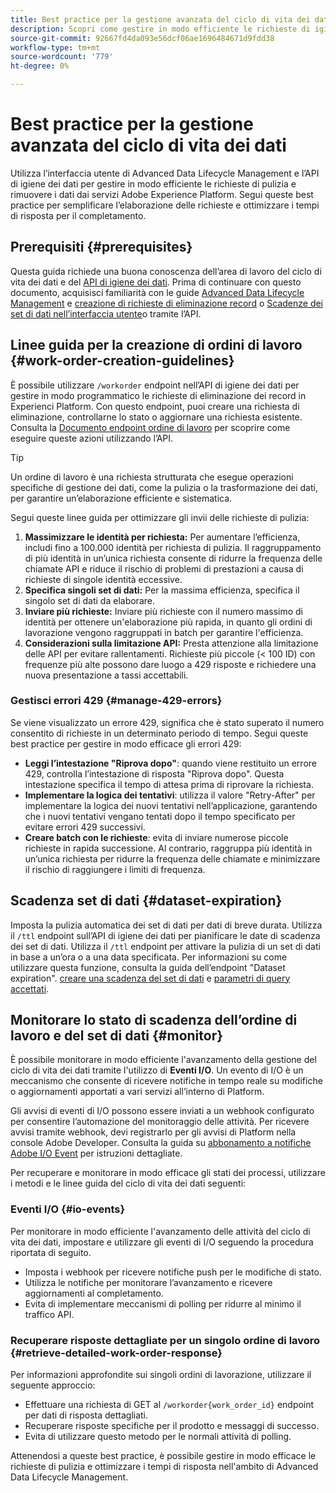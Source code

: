 ```yaml
---
title: Best practice per la gestione avanzata del ciclo di vita dei dati
description: Scopri come gestire in modo efficiente le richieste di igiene dei dati in Adobe Experience Platform utilizzando l’interfaccia utente di Advanced Data Lifecycle Management e l’API di igiene dei dati. Questa guida descrive le best practice per massimizzare le identità per richiesta, specificare singoli set di dati e prestare attenzione alla limitazione delle API per evitare rallentamenti. Il documento include le linee guida per l’impostazione della pulizia automatica dei set di dati, le modalità di monitoraggio degli stati degli ordini di lavoro e i metodi dettagliati di recupero delle risposte. Segui queste procedure per semplificare l’elaborazione delle richieste e ottimizzare i tempi di risposta.
source-git-commit: 92667fd4da093e56dcf06ae1696484671d9fdd38
workflow-type: tm+mt
source-wordcount: '779'
ht-degree: 0%

---
```


# Best practice per la gestione avanzata del ciclo di vita dei dati

Utilizza l’interfaccia utente di Advanced Data Lifecycle Management e l’API di igiene dei dati per gestire in modo efficiente le richieste di pulizia e rimuovere i dati dai servizi Adobe Experience Platform. Segui queste best practice per semplificare l’elaborazione delle richieste e ottimizzare i tempi di risposta per il completamento.

## Prerequisiti {#prerequisites}

Questa guida richiede una buona conoscenza dell’area di lavoro del ciclo di vita dei dati e del [API di igiene dei dati](./api/overview.md). Prima di continuare con questo documento, acquisisci familiarità con le guide [Advanced Data Lifecycle Management](./home.md) e [creazione di richieste di eliminazione record](./ui/record-delete.md) o [Scadenze dei set di dati nell’interfaccia utente](./ui/dataset-expiration.md)o tramite l’API.

## Linee guida per la creazione di ordini di lavoro {#work-order-creation-guidelines}

È possibile utilizzare `/workorder` endpoint nell’API di igiene dei dati per gestire in modo programmatico le richieste di eliminazione dei record in Experienci Platform. Con questo endpoint, puoi creare una richiesta di eliminazione, controllarne lo stato o aggiornare una richiesta esistente. Consulta la [Documento endpoint ordine di lavoro](./api/workorder.md) per scoprire come eseguire queste azioni utilizzando l’API.

>[!TIP]
>
>Un ordine di lavoro è una richiesta strutturata che esegue operazioni specifiche di gestione dei dati, come la pulizia o la trasformazione dei dati, per garantire un’elaborazione efficiente e sistematica.

Segui queste linee guida per ottimizzare gli invii delle richieste di pulizia:

1. **Massimizzare le identità per richiesta:** Per aumentare l’efficienza, includi fino a 100.000 identità per richiesta di pulizia. Il raggruppamento di più identità in un’unica richiesta consente di ridurre la frequenza delle chiamate API e riduce il rischio di problemi di prestazioni a causa di richieste di singole identità eccessive.
2. **Specifica singoli set di dati:** Per la massima efficienza, specifica il singolo set di dati da elaborare.
3. **Inviare più richieste:** Inviare più richieste con il numero massimo di identità per ottenere un&#39;elaborazione più rapida, in quanto gli ordini di lavorazione vengono raggruppati in batch per garantire l&#39;efficienza.
4. **Considerazioni sulla limitazione API:** Presta attenzione alla limitazione delle API per evitare rallentamenti. Richieste più piccole (&lt; 100 ID) con frequenze più alte possono dare luogo a 429 risposte e richiedere una nuova presentazione a tassi accettabili.

### Gestisci errori 429 {#manage-429-errors}

Se viene visualizzato un errore 429, significa che è stato superato il numero consentito di richieste in un determinato periodo di tempo. Segui queste best practice per gestire in modo efficace gli errori 429:

- **Leggi l’intestazione &quot;Riprova dopo&quot;**: quando viene restituito un errore 429, controlla l’intestazione di risposta &quot;Riprova dopo&quot;. Questa intestazione specifica il tempo di attesa prima di riprovare la richiesta.
- **Implementare la logica dei tentativi**: utilizza il valore &quot;Retry-After&quot; per implementare la logica dei nuovi tentativi nell’applicazione, garantendo che i nuovi tentativi vengano tentati dopo il tempo specificato per evitare errori 429 successivi.
- **Creare batch con le richieste**: evita di inviare numerose piccole richieste in rapida successione. Al contrario, raggruppa più identità in un’unica richiesta per ridurre la frequenza delle chiamate e minimizzare il rischio di raggiungere i limiti di frequenza.

## Scadenza set di dati {#dataset-expiration}

Imposta la pulizia automatica dei set di dati per dati di breve durata. Utilizza il `/ttl` endpoint sull’API di igiene dei dati per pianificare le date di scadenza dei set di dati. Utilizza il `/ttl` endpoint per attivare la pulizia di un set di dati in base a un’ora o a una data specificata. Per informazioni su come utilizzare questa funzione, consulta la guida dell’endpoint &quot;Dataset expiration&quot;. [creare una scadenza del set di dati](./api/dataset-expiration.md) e [parametri di query accettati](./api/dataset-expiration.md#query-params).

## Monitorare lo stato di scadenza dell’ordine di lavoro e del set di dati {#monitor}

È possibile monitorare in modo efficiente l&#39;avanzamento della gestione del ciclo di vita dei dati tramite l&#39;utilizzo di **Eventi I/O**. Un evento di I/O è un meccanismo che consente di ricevere notifiche in tempo reale su modifiche o aggiornamenti apportati a vari servizi all’interno di Platform.

Gli avvisi di eventi di I/O possono essere inviati a un webhook configurato per consentire l’automazione del monitoraggio delle attività. Per ricevere avvisi tramite webhook, devi registrarlo per gli avvisi di Platform nella console Adobe Developer. Consulta la guida su [abbonamento a notifiche Adobe I/O Event](../observability/alerts/subscribe.md) per istruzioni dettagliate.

Per recuperare e monitorare in modo efficace gli stati dei processi, utilizzare i metodi e le linee guida del ciclo di vita dei dati seguenti:

### Eventi I/O {#io-events}

Per monitorare in modo efficiente l&#39;avanzamento delle attività del ciclo di vita dei dati, impostare e utilizzare gli eventi di I/O seguendo la procedura riportata di seguito.

- Imposta i webhook per ricevere notifiche push per le modifiche di stato.
- Utilizza le notifiche per monitorare l’avanzamento e ricevere aggiornamenti al completamento.
- Evita di implementare meccanismi di polling per ridurre al minimo il traffico API.

### Recuperare risposte dettagliate per un singolo ordine di lavoro {#retrieve-detailed-work-order-response}

Per informazioni approfondite sui singoli ordini di lavorazione, utilizzare il seguente approccio:

- Effettuare una richiesta di GET al `/workorder{work_order_id}` endpoint per dati di risposta dettagliati.
- Recuperare risposte specifiche per il prodotto e messaggi di successo.
- Evita di utilizzare questo metodo per le normali attività di polling.

Attenendosi a queste best practice, è possibile gestire in modo efficace le richieste di pulizia e ottimizzare i tempi di risposta nell&#39;ambito di Advanced Data Lifecycle Management.
